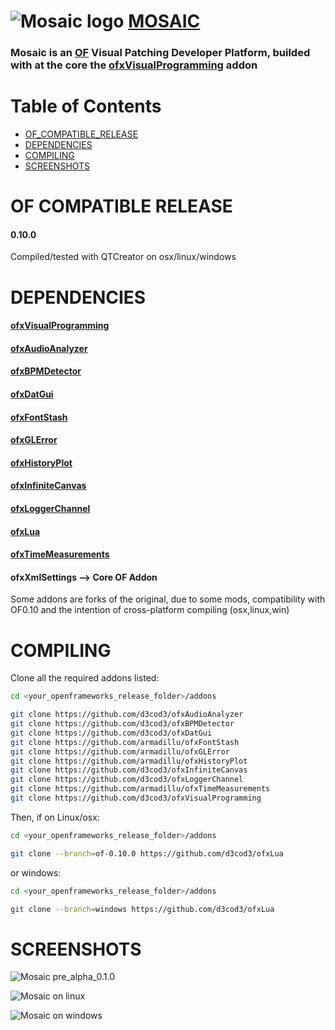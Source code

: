 ![Mosaic logo](https://github.com/d3cod3/Mosaic/raw/master/process/logo/logo_150.png) [MOSAIC](https://mosaic.d3cod3.org)
========

### Mosaic is an [OF](http://openframeworks.cc/) Visual Patching Developer Platform, builded with at the core the [ofxVisualProgramming](https://github.com/d3cod3/ofxVisualProgramming) addon

Table of Contents
=================

   * [OF_COMPATIBLE_RELEASE](#of_compatible_release)
   * [DEPENDENCIES](#dependencies)
   * [COMPILING](#compiling)
   * [SCREENSHOTS](#screenshots)


# OF COMPATIBLE RELEASE

#### 0.10.0
Compiled/tested with QTCreator on osx/linux/windows


# DEPENDENCIES

#### [ofxVisualProgramming](https://github.com/d3cod3/ofxVisualProgramming)

#### [ofxAudioAnalyzer](https://github.com/d3cod3/ofxAudioAnalyzer)

#### [ofxBPMDetector](https://github.com/d3cod3/ofxBPMDetector)

#### [ofxDatGui](https://github.com/d3cod3/ofxDatGui)

#### [ofxFontStash](https://github.com/armadillu/ofxFontStash)

#### [ofxGLError](https://github.com/armadillu/ofxGLError)

#### [ofxHistoryPlot](https://github.com/armadillu/ofxHistoryPlot)

#### [ofxInfiniteCanvas](https://github.com/d3cod3/ofxInfiniteCanvas)

#### [ofxLoggerChannel](https://github.com/d3cod3/ofxLoggerChannel)

#### [ofxLua](https://github.com/d3cod3/ofxLua)

#### [ofxTimeMeasurements](https://github.com/armadillu/ofxTimeMeasurements)

#### ofxXmlSettings --> Core OF Addon

Some addons are forks of the original, due to some mods, compatibility with OF0.10 and the intention of cross-platform compiling (osx,linux,win)


# COMPILING


Clone all the required addons listed:

```bash
cd <your_openframeworks_release_folder>/addons

git clone https://github.com/d3cod3/ofxAudioAnalyzer
git clone https://github.com/d3cod3/ofxBPMDetector
git clone https://github.com/d3cod3/ofxDatGui
git clone https://github.com/armadillu/ofxFontStash
git clone https://github.com/armadillu/ofxGLError
git clone https://github.com/armadillu/ofxHistoryPlot
git clone https://github.com/d3cod3/ofxInfiniteCanvas
git clone https://github.com/d3cod3/ofxLoggerChannel
git clone https://github.com/armadillu/ofxTimeMeasurements
git clone https://github.com/d3cod3/ofxVisualProgramming
```

Then, if on Linux/osx:

```bash
cd <your_openframeworks_release_folder>/addons

git clone --branch=of-0.10.0 https://github.com/d3cod3/ofxLua
```

or windows:

```bash
cd <your_openframeworks_release_folder>/addons

git clone --branch=windows https://github.com/d3cod3/ofxLua
```


# SCREENSHOTS

![Mosaic pre_alpha_0.1.0](https://github.com/d3cod3/Mosaic/blob/master/process/img/01_Mosaic_pre_alpha_0.1.0.jpg)

![Mosaic on linux](https://github.com/d3cod3/Mosaic/raw/master/process/img/03_Mosaic_linux_cinnamon_screenshot.png)

![Mosaic on windows](https://github.com/d3cod3/Mosaic/raw/master/process/img/04_Mosaic_windows_screenshot.png)
